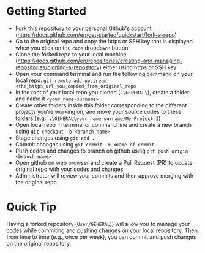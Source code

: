 # Getting Started
* Fork this repository to your personal Github's account (https://docs.github.com/en/get-started/quickstart/fork-a-repo)
* Go to the original repo and copy the https or SSH key that is displayed when you click on the `code` dropdown button
* Clone the forked repo to your local machine (https://docs.github.com/en/repositories/creating-and-managing-repositories/cloning-a-repository) either using https or SSH key
* Open your command terminal and run the following command on your local repo: `git remote add upstream <the_https_url_you_copied_from_original_repo`
* In the root of your local repo you cloned (`.\GENERAL\`), create a folder and name it `<your_name-surname>`
* Create other folders inside this folder corresponding to the different projects you're working on, and move your source codes to these folders (e.g., `.\GENERAL\your_name-surname/My-Project-I`)
* Open local repo in terminal or command line and create a new branch using `git checkout -b <branch name>`
* Stage changes using `git add .`
* Commit changes using `git commit -m <name of commit`
* Push codes and changes to branch on github using `git push origin <branch name>`
* Open github on web browser and create a Pull Request (PR) to update original repo with your codes and changes
* Administrator will review your commits and then approve merging with the original repo

# Quick Tip
Having a forked repository (`User/GENERAL`)) will allow you to manage your codes while commiting and pushing changes on your local repository. Then, from time to time (e.g., once per week), you can commit and push changes on the original repository.


